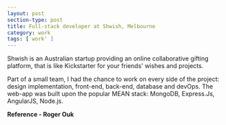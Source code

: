 ```yaml
---
layout: post
section-type: post
title: Full-stack developer at Shwish, Melbourne
category: work
tags: [ work' ]
---
```


Shwish is an Australian startup providing an online collaborative gifting platform, that is like Kickstarter for your friends' wishes and projects.

Part of a small team, I had the chance to work on every side of the project: design implementation, front-end, back-end, database and devOps.
The web-app was built upon the popular MEAN stack: MongoDB, Express.Js, AngularJS, Node.js.

**Reference - Roger Ouk**
